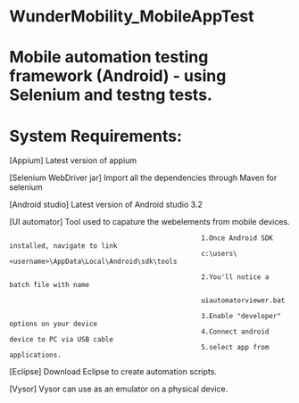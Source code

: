 # WunderMobility_MobileAppTest

# Mobile automation testing framework (Android) - using Selenium and testng tests.

# System Requirements:

 [Appium]                                    Latest version of appium
 
 [Selenium WebDriver jar]                    Import all the dependencies through Maven for selenium
 
 [Android studio]                            Latest version of Android studio 3.2
 
 [UI automator]                              Tool used to capature the webelements from mobile devices. 
 
                                                    1.Once Android SDK installed, navigate to link
                                                    c:\users\<username>\AppData\Local\Android\sdk\tools 

                                                    2.You'll notice a batch file with name

                                                    uiautomatorviewer.bat
                      
                                                    3.Enable "developer" options on your device
                                                    4.Connect android device to PC via USB cable
                                                    5.select app from applications.
                      
 
 [Eclipse]                                  Download Eclipse to create automation scripts.
 
 [Vysor]                                    Vysor can use as an emulator on a physical device.
